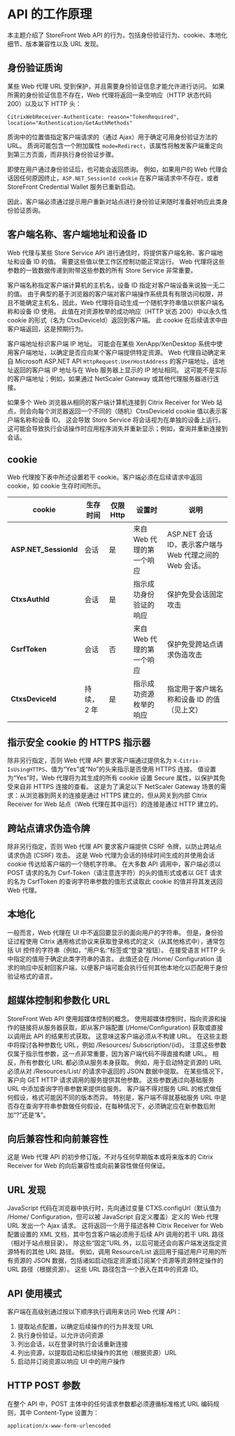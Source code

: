 # API 的工作原理

本主题介绍了 StoreFront Web API 的行为，包括身份验证行为、cookie、本地化细节、版本兼容性以及 URL 发现。

## 身份验证质询

某些 Web 代理 URL 受到保护，并且需要身份验证信息才能允许进行访问。 如果所需的身份验证信息不存在，Web 代理将返回一条空响应（HTTP 状态代码 200）以及以下 HTTP 头：

    CitrixWebReceiver-Authenticate: reason="TokenRequired",
    location="Authentication/GetAuthMethods"
    

质询中的位置值指定客户端请求的（通过 Ajax）用于确定可用身份验证方法的 URL。 质询可能包含一个附加属性 `mode=Redirect`，该属性将触发客户端重定向到第三方页面，而非执行身份验证步骤。

即使在用户通过身份验证后，也可能会返回质询。 例如，如果用户的 Web 代理会话因任何原因终止，`ASP.NET_SessionId cookie` 在客户端请求中不存在，或者 StoreFront Credential Wallet 服务已重新启动。

因此，客户端必须通过提示用户重新对站点进行身份验证来随时准备好响应此类身份验证质询。

## 客户端名称、客户端地址和设备 ID

Web 代理与某些 Store Service API 进行通信时，将提供客户端名称、客户端地址和设备 ID 的值。 需要这些值以使工作区控制功能正常运行。 Web 代理将这些参数的一致数据传递到附带这些参数的所有 Store Service 非常重要。

客户端名称指定客户端计算机的主机名，设备 ID 指定对客户端设备来说独一无二的值。 由于典型的基于浏览器的客户端对客户端操作系统具有有限访问权限，并且不能确定主机名，因此，Web 代理将自动生成一个随机字符串值以供客户端名称和设备 ID 使用。 此值在对资源枚举的成功响应（HTTP 状态 200）中以永久性 cookie 的形式（名为 CtxsDeviceId）返回到客户端。 此 cookie 在后续请求中由客户端返回，这是预期行为。

客户端地址标识客户端 IP 地址。 可能会在某些 XenApp/XenDesktop 系统中使用客户端地址，以确定是否应向某个客户端提供特定资源。 Web 代理自动确定来自 Microsoft ASP.NET API `HttpRequest.UserHostAddress` 的客户端地址，该地址返回的客户端 IP 地址与在 Web 服务器上显示的 IP 地址相同。 这可能不是实际的客户端地址；例如，如果通过 NetScaler Gateway 或其他代理服务器进行连接。

如果多个 Web 浏览器从相同的客户端计算机连接到 Citrix Receiver for Web 站点，则会向每个浏览器返回一个不同的（随机）CtxsDeviceId cookie 值以表示客户端名称和设备 ID。 这会导致 Store Service 将会话视为在单独的设备上运行。 这可能会导致执行会话操作时应用程序消失并重新显示；例如，查询并重新连接到会话。

## cookie

Web 代理按下表中所述设置若干 cookie。客户端必须在后续请求中返回 cookie，如 cookie 生存时间所示。

| cookie                | 生存时间   | 仅限 Http | 设置时             | 说明                                     |
| --------------------- | ------ | ------- | --------------- | -------------------------------------- |
| **ASP.NET_SessionId** | 会话     | 是       | 来自 Web 代理的第一个响应 | ASP.NET 会话 ID，表示客户端与 Web 代理之间的 Web 会话。 |
| **CtxsAuthId**        | 会话     | 是       | 指示成功身份验证的响应     | 保护免受会话固定攻击                             |
| **CsrfToken**         | 会话     | 否       | 来自 Web 代理的第一个响应 | 保护免受跨站点请求伪造攻击                          |
| **CtxsDeviceId**      | 持续，2 年 | 是       | 指示成功资源枚举的响应     | 指定用于客户端名称和设备 ID 的值（见上文）                |

## 指示安全 cookie 的 HTTPS 指示器

除非另行指定，否则 Web 代理 API 要求客户端通过提供名为 `X-Citrix- IsUsingHTTPS`、值为“Yes”或“No”的头来指示是否使用 HTTPS 连接。 值设置为“Yes”时，Web 代理将为其生成的所有 cookie 设置 Secure 属性，以保护其免受来自非 HTTPS 连接的查看。 这是为了满足以下 NetScaler Gateway 场景的需求：从浏览器到网关的连接是通过 HTTPS 建立的，但从网关到内部 Citrix Receiver for Web 站点（Web 代理在其中运行）的连接是通过 HTTP 建立的。

## 跨站点请求伪造令牌

除非另行指定，否则 Web 代理 API 要求客户端提供 CSRF 令牌，以防止跨站点请求伪造 (CSRF) 攻击。 这是 Web 代理为会话的持续时间生成的并使用会话 cookie 传达给客户端的一个随机字符串。 在大多数 API 调用中，客户端必须以 POST 请求的名为 Csrf-Token（请注意连字符）的头的值形式或者以 GET 请求的名为 CsrfToken 的查询字符串参数的值形式读取此 cookie 的值并将其发送回 Web 代理。

## 本地化

一般而言，Web 代理在 UI 中不返回要显示的面向用户的字符串。 但是，身份验证过程使用 Citrix 通用格式协议来获取登录格式的定义（从其他格式中），通常包括 UI 控件的字符串（例如，“用户名:”标签或“登录”按钮）。 在接受语言 HTTP 头中指定的值用于确定此类字符串的语言。 此值还会在 /Home/ Configuration 请求的响应中反射回客户端，以便客户端可能会执行任何其他本地化以匹配用于身份验证格式的语言。

## 超媒体控制和参数化 URL

StoreFront Web API 使用超媒体控制的概念。 使用超媒体控制时，指向资源和操作的链接将从服务器获取，即从客户端配置 (/Home/Configuration) 获取或直接以调用此 API 的结果形式获取。 这意味这客户端必须从不构建 URL。 在这些主题中将探讨各种参数化 URL，例如 /Resources/ Subscription/{id}。 注意这些参数仅属于指示性参数，这一点非常重要，因为客户端代码不得直接构建 URL。 相反，所有参数化 URL 都必须从服务本身获取。 例如，用于启动特定资源的 URL 必须从对 /Resources/List/ 的请求中返回的 JSON 数据中提取。 在某些情况下，客户向 GET HTTP 请求调用的服务提供其他参数。 这些参数通过向基础服务 URL 中添加查询字符串参数来提供给服务。 客户端不得对服务 URL 的格式做任何假设，格式可能因不同的版本而异。 特别是，客户端不得就基础服务 URL 中是否存在查询字符串参数做任何假设，在每种情况下，必须确定应在新参数后附加“?”还是“&”。

## 向后兼容性和向前兼容性

这是 Web 代理 API 的初步修订版。不对与任何早期版本或将来版本的 Citrix Receiver for Web 的向后兼容性或向前兼容性做任何保证。

## URL 发现

JavaScript 代码在浏览器中执行时，先向通过变量 CTXS.configUrl（默认值为 /Home/ Configuration，但可以被 JavaScript 自定义覆盖）定义的 Web 代理 URL 发出一个 Ajax 请求。 这将返回一个用于描述各种 Citrix Receiver for Web 配置设置的 XML 文档，其中包含客户端必须用于后续 API 调用的若干 URL 路径（相对于站点根目录）。 除这些“固定”URL 外，以后可能还会向客户端发送指定资源特有的其他 URL 路径。 例如，调用 Resource/List 返回用于描述用户可用的所有资源的 JSON 数据，包括诸如启动指定资源或订阅某个资源等资源特定操作的 URL 路径（根据资源）。 这些 URL 路径包含一个嵌入在其中的资源 ID。

## API 使用模式

客户端在高级别通过按以下顺序执行调用来访问 Web 代理 API：

  1. 提取站点配置，以确定后续操作的行为并发现 URL
  2. 执行身份验证，以允许访问资源
  3. 列出会话，以在登录时执行会话重新连接
  4. 列出资源，以提取启动和后续操作的其他（根据资源）URL
  5. 启动并订阅资源以响应 UI 中的用户操作

## HTTP POST 参数

在整个 API 中，POST 主体中的任何请求参数都必须遵循标准格式 URL 编码规则，其中 Content-Type 设置为：

    application/x-www-form-urlencoded